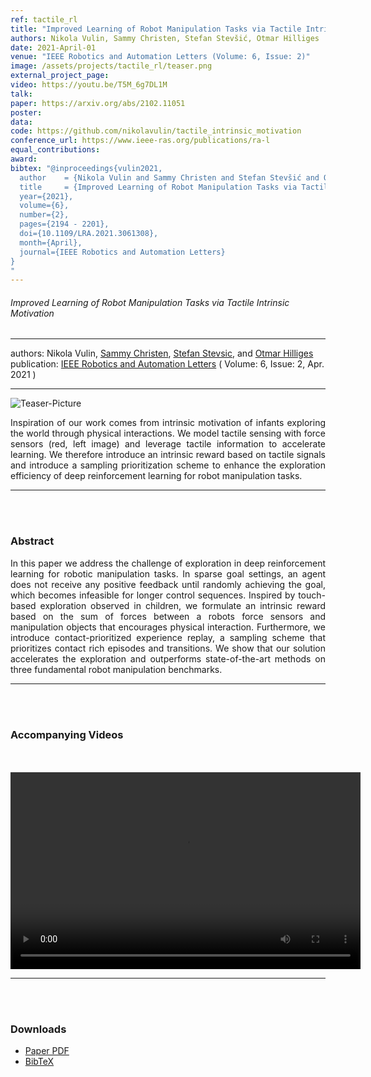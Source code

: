 ```yaml
---
ref: tactile_rl
title: "Improved Learning of Robot Manipulation Tasks via Tactile Intrinsic Motivation"
authors: Nikola Vulin, Sammy Christen, Stefan Stevšić, Otmar Hilliges
date: 2021-April-01
venue: "IEEE Robotics and Automation Letters (Volume: 6, Issue: 2)"
image: /assets/projects/tactile_rl/teaser.png
external_project_page: 
video: https://youtu.be/T5M_6g7DL1M
talk: 
paper: https://arxiv.org/abs/2102.11051
poster: 
data: 
code: https://github.com/nikolavulin/tactile_intrinsic_motivation
conference_url: https://www.ieee-ras.org/publications/ra-l
equal_contributions: 
award: 
bibtex: "@inproceedings{vulin2021,
  author    = {Nikola Vulin and Sammy Christen and Stefan Stevšić and Otmar Hilliges},
  title     = {Improved Learning of Robot Manipulation Tasks via Tactile Intrinsic Motivation},
  year={2021},
  volume={6},
  number={2},
  pages={2194 - 2201},
  doi={10.1109/LRA.2021.3061308},
  month={April},
  journal={IEEE Robotics and Automation Letters}
}
"
---
```


<h6>Improved Learning of Robot Manipulation Tasks via Tactile Intrinsic Motivation</h6>
<hr />

<div class="fullcol">
    <div class="teaser-info-projectpage">
            <span class="normalcap">authors:</span>
            <span class="authorcap">
                <nobr> Nikola Vulin, </nobr>
                <nobr><a href="/people/sammyc/" title="Sammy Christen">Sammy Christen</a>, </nobr>
                <nobr><a href="/people/stevsics/" title="Stefan Stevsic">Stefan Stevsic</a>, </nobr>
                and
                <nobr><a href="/people/hilliges/" title="Otmar Hilliges">Otmar Hilliges</a> </nobr>
            </span>
            <br/>
            <span class="normalcap"><nobr>publication: </nobr></span>
            <span class="authorcap">
                   <a class="a-text-ext" href="https://www.ieee-ras.org/publications/ra-l" title="IEEE Robotics and Automation Letters">IEEE Robotics and Automation Letters</a> ( Volume: 6, Issue: 2, Apr. 2021 )
            </span>
	<br/>
        <hr />
    </div>
</div>

<div class="fullcol">
    <img class="fullcol" src="<?php ait_root_dir();?>projects/2021/tactile_rl/tactile_overview.png" alt="Teaser-Picture" />
    <div class="fullcol">
        <p align="justify">
            <span class="figurecap">
            Inspiration of our work comes from intrinsic motivation of infants exploring the world through physical interactions. We model tactile sensing with force sensors (red, left image) and leverage tactile information to accelerate learning. We therefore introduce an intrinsic reward based on tactile signals and introduce a sampling prioritization scheme to enhance the exploration efficiency of deep reinforcement learning for robot manipulation tasks.
           </span>
        </p>
        <hr />
        <br/>
        <br/>
    </div>
</div>

<div class="fullcol">
    <h3>Abstract</h3>
    <p align="justify">
    In this paper we address the challenge of exploration in deep reinforcement learning for robotic manipulation tasks. In sparse goal settings, an agent does not receive any positive feedback until randomly achieving the goal, which becomes infeasible for longer control sequences. Inspired by touch-based exploration observed in children, we formulate an intrinsic reward based on the sum of forces between a robots force sensors and manipulation objects that encourages physical interaction. Furthermore, we introduce contact-prioritized experience replay, a sampling scheme that prioritizes contact rich episodes and transitions. We show that our solution accelerates the exploration and outperforms state-of-the-art methods on three fundamental robot manipulation benchmarks.
    <hr />
    <br/>
    <br/>
</div>


<div class="fullcol">
<h3>Accompanying Videos</h3>
	<br/>
	<br/>
    <div class="video" align="center">
    <video width="560" height="315" src="<?php ait_root_dir();?>projects/2021/tactile_rl/downloads/tactile_overview.mp4" frameborder="0" allowfullscreen controls></video>
    <hr />
    <br/>
    <br/>
</div>

<div class="fullcol">
 <h3>Downloads</h3>
    <ul class="linklist">
        <li class="a-pdf"><a title="Paper PDF" href="<?php ait_root_dir();?>projects/2021/tactile_rl/downloads/FORCE_final_arxiv.pdf">Paper PDF</a></li>
        <li class="a-bib"><a title="BibTex" href="<?php ait_root_dir();?>projects/2021/tactile_rl/tactile2021.bib">BibTeX</a></li>
    </ul>
    <br/>
</div>



